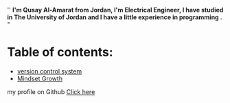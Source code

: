 
''  **I'm Qusay Al-Amarat from Jordan, I'm Electrical Engineer,
I have studied in The University of Jordan 
and I have a little experience in programming .** "

# Table of contents:
* [version control system](https://qusay114.github.io/reading-notes/VCS)
* [Mindset Growth](https://qusay114.github.io/reading-notes/Mindset_Growth)



my profile on Github [Click here](https://github.com/Qusay114)

